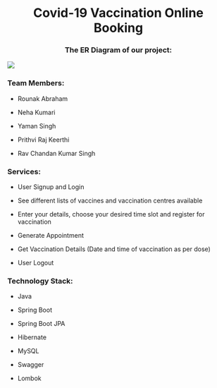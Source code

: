 <h1 align="center">Covid-19 Vaccination Online Booking</h1>


<h3 align="center">The ER Diagram of our project:</h3>
<img src="https://user-images.githubusercontent.com/100183222/173191169-d8e1af16-af16-40ee-a3bf-2a422f254293.png">


<h3>Team Members:</h3>

- Rounak Abraham

- Neha Kumari

- Yaman Singh

- Prithvi Raj Keerthi

- Rav Chandan Kumar Singh


<h3>Services:</h3>

- User Signup and Login

- See different lists of vaccines and vaccination centres available

- Enter your details, choose your desired time slot and register for vaccination

- Generate Appointment

- Get Vaccination Details (Date and time of vaccination as per dose)

- User Logout


<h3>Technology Stack:</h3>

- Java

- Spring Boot

- Spring Boot JPA

- Hibernate

- MySQL

- Swagger

- Lombok
